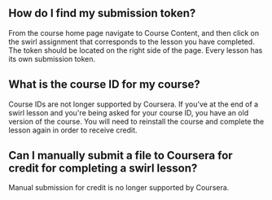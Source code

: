 ## How do I find my submission token?

From the course home page navigate to Course Content, and then click on the swirl assignment that corresponds to the lesson you have completed. The token should be located on the right side of the page. Every lesson has its own submission token.

## What is the course ID for my course?

Course IDs are not longer supported by Coursera. If you've at the end of a swirl lesson and you're being asked for your course ID, you have an old version of the course. You will need to reinstall the course and complete the lesson again in order to receive credit. 

## Can I manually submit a file to Coursera for credit for completing a swirl lesson?

Manual submission for credit is no longer supported by Coursera.